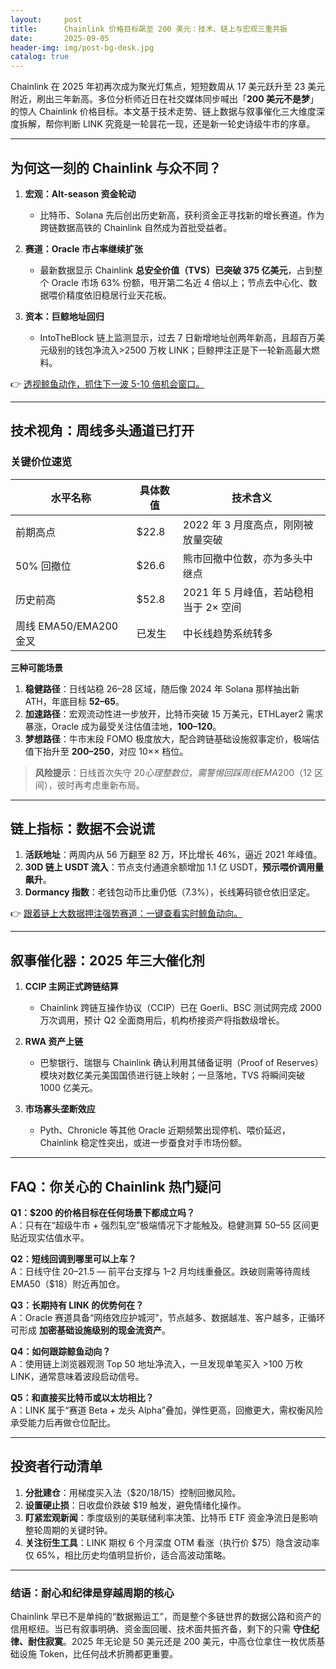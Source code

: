 ```yaml
---
layout:     post
title:      Chainlink 价格目标飙至 200 美元：技术、链上与宏观三重共振
date:       2025-09-05
header-img: img/post-bg-desk.jpg
catalog: true
---
```


Chainlink 在 2025 年初再次成为聚光灯焦点，短短数周从 17 美元跃升至 23 美元附近，刷出三年新高。多位分析师近日在社交媒体同步喊出「**200 美元不是梦**」的惊人 Chainlink 价格目标。本文基于技术走势、链上数据与叙事催化三大维度深度拆解，帮你判断 LINK 究竟是一轮昙花一现，还是新一轮史诗级牛市的序章。

---

## 为何这一刻的 Chainlink 与众不同？

1. **宏观：Alt-season 资金轮动**
   - 比特币、Solana 先后创出历史新高，获利资金正寻找新的增长赛道。作为跨链数据高铁的 Chainlink 自然成为首批受益者。

2. **赛道：Oracle 市占率继续扩张**
   - 最新数据显示 Chainlink **总安全价值（TVS）已突破 375 亿美元**，占到整个 Oracle 市场 63% 份额，甩开第二名近 4 倍以上；节点去中心化、数据喂价精度依旧稳居行业天花板。

3. **资本：巨鲸地址回归**
   - IntoTheBlock 链上监测显示，过去 7 日新增地址创两年新高，且超百万美元级别的钱包净流入>2500 万枚 LINK；巨鲸押注正是下一轮新高最大燃料。

👉 [透视鲸鱼动作，抓住下一波 5-10 倍机会窗口。](https://okxdog.com/)

---

## 技术视角：周线多头通道已打开

### 关键价位速览
| 水平名称 | 具体数值 | 技术含义 |
| --- | --- | --- |
| 前期高点 | $22.8 | 2022 年 3 月度高点，刚刚被放量突破 |
| 50% 回撤位 | $26.6 | 熊市回撤中位数，亦为多头中继点 |
| 历史前高 | $52.8 | 2021 年 5 月峰值，若站稳相当于 2× 空间 |
| 周线 EMA50/EMA200 金叉 | 已发生 | 中长线趋势系统转多 |

**三种可能场景**

1. **稳健路径**：日线站稳 $26–$28 区域，随后像 2024 年 Solana 那样抽出新 ATH，年底目标 **$52–$65**。
2. **加速路径**：宏观流动性进一步放开，比特币突破 15 万美元，ETHLayer2 需求暴涨，Oracle 成为最受关注估值洼地，**$100–$120**。  
3. **梦想路径**：牛市末段 FOMO 极度放大，配合跨链基础设施叙事定价，极端估值下抬升至 **$200–$250**，对应 10×× 档位。

> **风险提示**：日线首次失守 $20 心理整数位，需警惕回踩周线 EMA200（$12 区间），彼时再考虑重新布局。

---

## 链上指标：数据不会说谎

1. **活跃地址**：两周内从 56 万翻至 82 万，环比增长 46%，逼近 2021 年峰值。
2. **30D 链上 USDT 流入**：节点支付通道余额增加 1.1 亿 USDT，**预示喂价调用量飙升**。
3. **Dormancy 指数**：老钱包动币比重仍低（7.3%），长线筹码锁仓依旧坚定。

👉 [跟着链上大数据押注强势赛道：一键查看实时鲸鱼动向。](https://okxdog.com/)

---

## 叙事催化器：2025 年三大催化剂

1. **CCIP 主网正式跨链结算**
   - Chainlink 跨链互操作协议（CCIP）已在 Goerli、BSC 测试网完成 2000 万次调用，预计 Q2 全面商用后，机构桥接资产将指数级增长。

2. **RWA 资产上链**
   - 巴黎银行、瑞银与 Chainlink 确认利用其储备证明（Proof of Reserves）模块对数亿美元美国国债进行链上映射；一旦落地，TVS 将瞬间突破 1000 亿美元。

3. **市场寡头垄断效应**
   - Pyth、Chronicle 等其他 Oracle 近期频繁出现停机、喂价延迟，Chainlink 稳定性突出，或进一步蚕食对手市场份额。

---

## FAQ：你关心的 Chainlink 热门疑问

**Q1：$200 的价格目标在任何场景下都成立吗？**  
A：只有在“超级牛市 + 强烈轧空”极端情况下才能触及。稳健测算 $50–$55 区间更贴近现实估值水平。

**Q2：短线回调到哪里可以上车？**  
A：日线守住 $20–$21.5 — 前平台支撑与 1–2 月均线重叠区。跌破则需等待周线 EMA50（$18）附近再加仓。

**Q3：长期持有 LINK 的优势何在？**  
A：Oracle 赛道具备“网络效应护城河”，节点越多、数据越准、客户越多，正循环可形成 **加密基础设施级别的现金流资产**。

**Q4：如何跟踪鲸鱼动向？**  
A：使用链上浏览器观测 Top 50 地址净流入，一旦发现单笔买入 >100 万枚 LINK，通常意味着波段启动信号。

**Q5：和直接买比特币或以太坊相比？**  
A：LINK 属于“赛道 Beta + 龙头 Alpha”叠加，弹性更高，回撤更大，需权衡风险承受能力后再做仓位配比。

---

## 投资者行动清单

1. **分批建仓**：用梯度买入法（$20/18/15）控制回撤风险。
2. **设置硬止损**：日收盘价跌破 $19 触发，避免情绪化操作。
3. **盯紧宏观新闻**：季度级别的美联储利率决策、比特币 ETF 资金净流日是影响整轮周期的关键时钟。
4. **关注衍生工具**：LINK 期权 6 个月深度 OTM 看涨（执行价 $75）隐含波动率仅 65%，相比历史均值明显折价，适合高波动策略。

---

### 结语：耐心和纪律是穿越周期的核心

Chainlink 早已不是单纯的“数据搬运工”，而是整个多链世界的数据公路和资产的信用枢纽。当已有叙事明确、资金面回暖、技术面共振齐备，剩下的只需 **守住纪律、耐住寂寞**。2025 年无论是 50 美元还是 200 美元，中高仓位拿住一枚优质基础设施 Token，比任何战术折腾都更重要。